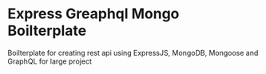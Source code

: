 # Express Greaphql Mongo Boilterplate

Boilterplate for creating rest api using ExpressJS, MongoDB, Mongoose and GraphQL for large project
